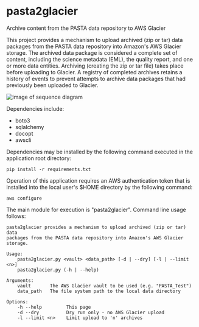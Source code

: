 # pasta2glacier
Archive content from the PASTA data repository to AWS Glacier

This project provides a mechanism to upload archived (zip or tar) data
packages from the PASTA data repository into Amazon's AWS Glacier storage. The
archived data package is considered a complete set of content, including the
science metadata (EML), the quality report, and one or more data entities.
Archiving (creating the zip or tar file) takes place before uploading to
Glacier. A registry of completed archives retains a history of events to
prevent attempts to archive data packages that had previously been uploaded to
Glacier.

![image of sequence diagram](https://www.planttext.com/plantuml/img/PP2n2W8n38RtF4Lnqk4GRxn1L8Hp57INj1SqMDkIje9lRyNpv7GA2V_taMGL4qhADmkGE5bIa_twS5nNTTLQD4mo0T0-kmxbeNPPX0qwWb0WDXpG9HMmEEhpEmuT9jGOIVM3xURBzqg04L8j1s-ZBCTqwbZ892zCSJhNQAuvp5_UnGoiz-4N7xMDqfbjfr3CXU_qcsq_gKZk6-gdrPzBA0RlufzcEAvixC-3fpW1O5LA-UWJ)

Dependencies include:

- boto3
- sqlalchemy
- docopt
- awscli

Dependencies may be installed by the following command executed in the 
application root directory:

    pip install -r requirements.txt

Operation of this application requires an AWS authentication token that is 
installed into the local user's $HOME directory by the following command:

    aws configure
    
The main module for execution is "pasta2glacier". Command line usage follows:

    pasta2glacier provides a mechanism to upload archived (zip or tar) data
    packages from the PASTA data repository into Amazon's AWS Glacier storage.

    Usage:
        pasta2glacier.py <vault> <data_path> [-d | --dry] [-l | --limit <n>]
        pasta2glacier.py (-h | --help)
        
    Arguments:
        vault       The AWS Glacier vault to be used (e.g. "PASTA_Test")
        data_path   The file system path to the local data directory

    Options:
        -h --help         This page
        -d --dry          Dry run only - no AWS Glacier upload
        -l --limit <n>    Limit upload to 'n' archives
